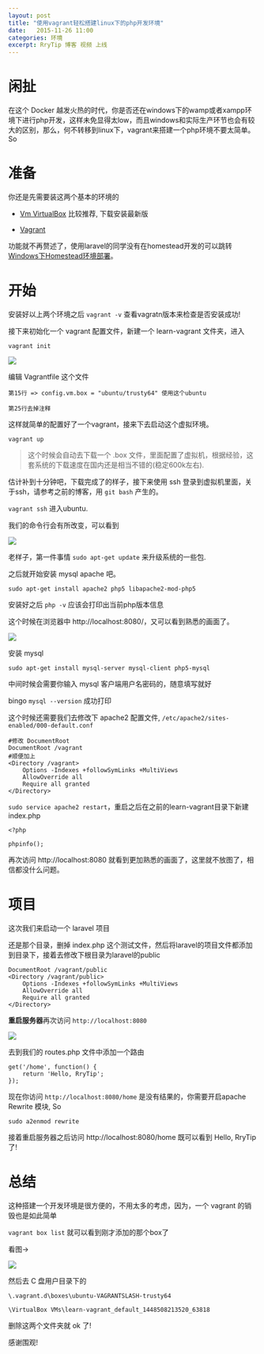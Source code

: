 ```yaml
---
layout: post
title: "使用vagrant轻松搭建linux下的php开发环境"
date:   2015-11-26 11:00
categories: 环境
excerpt: RryTip 博客 视频 上线
---
```


# 闲扯

在这个 Docker 越发火热的时代，你是否还在windows下的wamp或者xampp环境下进行php开发，这样未免显得太low，而且windows和实际生产环节也会有较大的区别，那么，何不转移到linux下，vagrant来搭建一个php环境不要太简单。So

# 准备

你还是先需要装这两个基本的环境的

* [Vm VirtualBox](https://www.virtualbox.org/ ) 比较推荐, 下载安装最新版

* [Vagrant](https://www.vagrantup.com/)

功能就不再赘述了，使用laravel的同学没有在homestead开发的可以跳转 [Windows下Homestead环境部署](http://rrylee.github.io/2015/07/25/Homestead%E6%90%AD%E5%BB%BA/)。

# 开始

安装好以上两个环境之后 `vagrant -v` 查看vagratn版本来检查是否安装成功!

接下来初始化一个 vagrant 配置文件，新建一个 learn-vagrant 文件夹，进入

`vagrant init`

![](http://ww1.sinaimg.cn/mw690/baa3278fgw1eye7zyr5hzj20k407x0ue.jpg)

编辑 Vagrantfile 这个文件

    第15行 => config.vm.box = "ubuntu/trusty64" 使用这个ubuntu

    第25行去掉注释

这样就简单的配置好了一个vagrant，接来下去启动这个虚拟环境。

`vagrant up`

> 这个时候会自动去下载一个 .box 文件，里面配置了虚拟机，根据经验，这套系统的下载速度在国内还是相当不错的(稳定600k左右).

估计补到十分钟吧，下载完成了的样子，接下来使用 ssh 登录到虚拟机里面，关于ssh，请参考之前的博客，用 `git bash` 产生的。

`vagrant ssh` 进入ubuntu.

我们的命令行会有所改变，可以看到

![](http://ww3.sinaimg.cn/mw690/baa3278fgw1eye85cc1goj20hu019q2r.jpg)

老样子，第一件事情 `sudo apt-get update` 来升级系统的一些包.

之后就开始安装 mysql apache 吧。

`sudo apt-get install apache2 php5 libapache2-mod-php5`

安装好之后 `php -v` 应该会打印出当前php版本信息

这个时候在浏览器中 http://localhost:8080/，又可以看到熟悉的画面了。

![](http://ww1.sinaimg.cn/mw690/baa3278fgw1eye7zyr5hzj20k407x0ue.jpg)

安装 mysql

`sudo apt-get install mysql-server mysql-client php5-mysql`

中间时候会需要你输入 mysql 客户端用户名密码的，随意填写就好

bingo `mysql --version` 成功打印

这个时候还需要我们去修改下 apache2 配置文件, `/etc/apache2/sites-enabled/000-default.conf`

    #修改 DocumentRoot
    DocumentRoot /vagrant
    #顺便加上
    <Directory /vagrant>
        Options -Indexes +followSymLinks +MultiViews
        AllowOverride all
        Require all granted
    </Directory>

`sudo service apache2 restart`，重启之后在之前的learn-vagrant目录下新建 index.php

    <?php

    phpinfo();

再次访问 http://localhost:8080 就看到更加熟悉的画面了，这里就不放图了，相信都没什么问题。

# 项目

这次我们来启动一个 laravel 项目

还是那个目录，删掉 index.php 这个测试文件，然后将laravel的项目文件都添加到目录下，接着去修改下根目录为laravel的public

    DocumentRoot /vagrant/public
    <Directory /vagrant/public>
        Options -Indexes +followSymLinks +MultiViews
        AllowOverride all
        Require all granted
    </Directory>

**重启服务器**再次访问 `http://localhost:8080`

![](http://ww2.sinaimg.cn/mw690/baa3278fgw1eye9a9vninj20ur0l3q3n.jpg)

去到我们的 routes.php 文件中添加一个路由

    get('/home', function() {
        return 'Hello, RryTip';
    });

现在你访问 `http://localhost:8080/home` 是没有结果的，你需要开启apache Rewrite 模块, So

`sudo a2enmod rewrite`

接着重启服务器之后访问 http://localhost:8080/home 既可以看到 Hello, RryTip 了!

# 总结

这种搭建一个开发环境是很方便的，不用太多的考虑，因为，一个 vagrant 的销毁也是如此简单

`vagrant box list` 就可以看到刚才添加的那个box了

看图->

![](http://ww2.sinaimg.cn/mw690/baa3278fgw1eye9j2y53kj20m806rjst.jpg)

然后去 C 盘用户目录下的

`\.vagrant.d\boxes\ubuntu-VAGRANTSLASH-trusty64`

`\VirtualBox VMs\learn-vagrant_default_1448508213520_63818`

删除这两个文件夹就 ok 了!

感谢围观!
